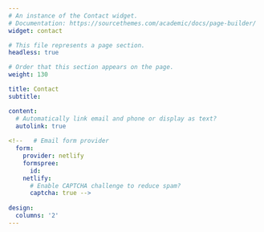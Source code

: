 ```yaml
---
# An instance of the Contact widget.
# Documentation: https://sourcethemes.com/academic/docs/page-builder/
widget: contact

# This file represents a page section.
headless: true

# Order that this section appears on the page.
weight: 130

title: Contact
subtitle:

content:
  # Automatically link email and phone or display as text?
  autolink: true
  
<!--   # Email form provider
  form:
    provider: netlify
    formspree:
      id:
    netlify:
      # Enable CAPTCHA challenge to reduce spam?
      captcha: true -->
  
design:
  columns: '2'
---
```

